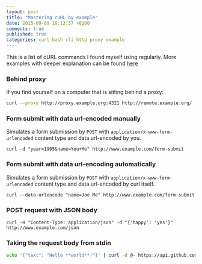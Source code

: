 ```yaml
---
layout: post
title: "Mastering cURL by example"
date: 2015-09-09 19:13:57 +0100
comments: true
published: true
categories: curl bash cli http proxy example 
---
```


This is a list of cURL commands I found myself using regularly. More examples with deeper explanation can be 
found [here](http://curl.haxx.se/docs/httpscripting.html) 

### Behind proxy

If you find yourself on a computer that is sitting behind a proxy:

```bash
curl --proxy http://proxy.example.org:4321 http://remote.example.org/
```

### Form submit with data url-encoded manually

Simulates a form submission by `POST` with `application/x-www-form-urlencoded` content type and data url-encoded by you. 

```
curl -d "year=1905&name=You+Me" http://www.example.com/form-submit
```

### Form submit with data url-encoding automatically

Simulates a form submission by `POST` with `application/x-www-form-urlencoded` content type and data url-encoded by curl itself. 

```
curl --data-urlencode "name=Joe Me" http://www.example.com/form-submit
```

### POST request with JSON body
```
curl -H "Content-Type: application/json" -d "{'happy': 'yes'}" http://www.example.com/json
```

### Taking the request body from stdin

```bash
echo '{"text": "Hello **world**!"}' | curl -d @- https://api.github.com/markdown
```


